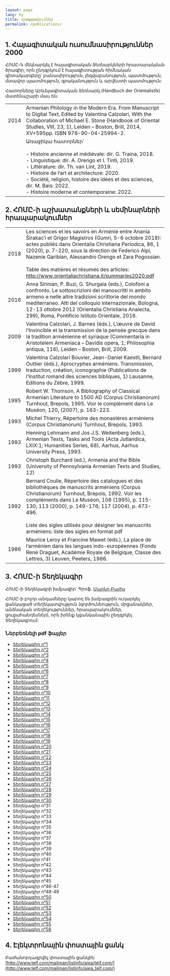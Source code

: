 ```yaml
---
layout: page
lang: hy
title: Հրապարակումներ
permalink: /publications/
---
```


## 1. Հայագիտական ուսումնասիրություններ 2000

ՀՈՄԸ-ն մեկնարկել է հայագիտական ձեռնարկների հրատարակման ծրագիր, որն ընդգրկում է հայագիտության հիմնական գիտակարգերը՝ բանասիրություն, լեզվաբանություն, պատմություն, մտավոր պատմություն, գրականություն և արվեստի պատմություն:

Հատորները Արևելագիտական ձեռնարկ (Handbuch der Orientalistik) մատենաշարի մաս են:

| | |
|-|-|
| 2014 | Armenian Philology in the Modern Era. From Manuscript to Digital Text, Edited by Valentina Calzolari, With the Collaboration of Michael E. Stone (Handbook of Oriental Studies, VIII, 23, 1), Leiden – Boston, Brill, 2014, XV+595pp. ISBN 978-90-04-25994-2.                                                                                                   |
|      | Առաջիկա հատորներ՝ <br> <br>- Histoire ancienne et médiévale: dir. G. Traina, 2018.<br>- Linguistique: dir. A. Orengo et I. Tinti, 2019.<br>- Littérature: dir. Th. van Lint, 2019.<br>- Histoire de l’art et architecture: 2020.<br>- Société, religion, histoire des idées et des sciences, dir. M. Bais: 2022.<br>- Histoire moderne et contemporaine: 2022.  |


## 2. ՀՈՄԸ-ի աշխատանքների և սեմինարների հրապարակումներ

| | |
|------|-------------|
| 2018 | Les sciences et les savoirs en Arménie entre Anania Širakac‘i et Grigor Magistros (Gumri, 5-6 octobre 2018): actes publiés dans Orientalia Christiana Periodica, 86, 1 (2020), p. 7-220, sous la direction de Federico Alpi, Nazenie Garibian, Alessandro Orengo et Zara Pogossian.<br> <br>Table des matières et résumés des articles: http://www.orientaliachristiana.it/summaries2020.pdf  |
| 2016 | Anna Sirinian, P. Buzi, G. Shurgaia (eds.), Colofoni a  confronto. Le sottoscrizioni dei manoscritti in ambito armeno e nelle  altre tradizioni scrittorie del mondo mediterraneo. Atti del colloquio internazionale, Bologna, 12-13 ottobre 2012 (Orientalia Christiana Analecta, 299), Roma, Pontificio Istituto Orientale, 2016.                                                           |
| 2009 | Valentina Calzolari, J. Barnes (éds.), L’œuvre de David l’Invincible et la transmission de la pensée grecque dans la tradition arménienne et syriaque (Commentaria in Aristotelem Armeniaca – Davidis opera, 1; Philosophia antiqua, 116), Leiden – Boston, Brill, 2009.                                                                                                                      |
| 1999 | Valentina Calzolari Bouvier, Jean-Daniel Kaestli, Bernard Outtier (éds.), Aprocryphes arméniens. Transmission, traduction, création, iconographie (Publications de l’Institut romand des sciences bibliques, 1) Lausanne, Editions du Zèbre, 1999.                                                                                                                                            |
| 1995 | Robert W. Thomson, A Bibliography of Classical Armenian Literature to 1500 AD (Corpus Christianorum) Turnhout, Brepols, 1995. Voir le complément dans Le Muséon, 120, (2007), p. 163-223.                                                                                                                                                                                                     |
| 1993 | Michel Thierry, Répertoire des monastères arméniens (Corpus Christianorum) Turnhout, Brepols, 1993.                                                                                                                                                                                                                                                                                           |
| 1993 | Henning Lehmann and Jos J.S. Weitenberg (eds.), Armenian Texts, Tasks and Tools (Acta Jutlandica, LXIX:1; Humanities Series, 68), Aarhus, Aarhus University Press, 1993.                                                                                                                                                                                                                      |
| 1993 | Christoph Burchard (ed.), Armenia and the Bible (University of Pennsylvania Armenian Texts and Studies, 12)                                                                                                                                                                                                                                                                                   |
| 1992 | Bernard Coulie, Répertoire des catalogues et des bibliothèques de manuscrits arméniens (Corpus Christianorum) Turnhout, Brepols, 1992. Voir les compléments dans Le Muséon, 108 (1995), p. 115-130; 113 (2000), p. 149-176; 117 (2004), p. 473-496.<br> <br>Liste des sigles utilisés pour désigner les manuscrits arméniens: liste des sigles en format pdf                                  |
| 1986 | Maurice Leroy et Francine Mawet (éds.), La place de l’arménien dans les langues indo-européennes (Fonds René Draguet, Académie Royale de Belgique, Classe des Lettres, 3) Leuven, Peeters, 1986.                                                                                                                                                                                              |

## 3. ՀՈՄԸ-ի Տեղեկագիր

ՀՈՄԸ-ի Տեղեկագրի խմբագիր՝ Պրոֆ. [Մարկո Բայիս](marbais@hotmail.com)

ՀՈՄԸ-ի բոլոր անդամները կարող են խմբագրին ուղարկել ցանկացած տեղեկատվություն (գործունեություն, մրցանակներ, անձնական տեղեկություններ, հրապարակումներ, ցուցահանդեսներ), որն իրենք կցանկանային ընդգրկել Տեղեկագրում:

### Ներբեռնելի pdf ֆայլեր

- [Տեղեկագիր n°1](public/newsletter/aiea_newsletter_01.pdf)
- [Տեղեկագիր n°2](public/newsletter/aiea_newsletter_02.pdf)
- [Տեղեկագիր n°3](public/newsletter/aiea_newsletter_03.pdf)
- [Տեղեկագիր n°4](public/newsletter/aiea_newsletter_04.pdf)
- [Տեղեկագիր n°5](public/newsletter/aiea_newsletter_05.pdf)
- [Տեղեկագիր n°6](public/newsletter/aiea_newsletter_06.pdf)
- [Տեղեկագիր n°7](public/newsletter/aiea_newsletter_07.pdf)
- [Տեղեկագիր n°8](public/newsletter/aiea_newsletter_08.pdf)
- [Տեղեկագիր n°9](public/newsletter/aiea_newsletter_09.pdf)
- [Տեղեկագիր n°10](public/newsletter/aiea_newsletter_10.pdf)
- [Տեղեկագիր n°11](public/newsletter/aiea_newsletter_11.pdf)
- [Տեղեկագիր n°12](public/newsletter/aiea_newsletter_12.pdf)
- [Տեղեկագիր n°13](public/newsletter/aiea_newsletter_13.pdf)
- [Տեղեկագիր n°14](public/newsletter/aiea_newsletter_14.pdf)
- [Տեղեկագիր n°15](public/newsletter/aiea_newsletter_15.pdf)
- [Տեղեկագիր n°16](public/newsletter/aiea_newsletter_16.pdf)
- [Տեղեկագիր n°17](public/newsletter/aiea_newsletter_17.pdf)
- [Տեղեկագիր n°18](public/newsletter/aiea_newsletter_18.pdf)
- [Տեղեկագիր n°19](public/newsletter/aiea_newsletter_19.pdf)
- [Տեղեկագիր n°20](public/newsletter/aiea_newsletter_20.pdf)
- [Տեղեկագիր n°21](public/newsletter/aiea_newsletter_21.pdf)
- [Տեղեկագիր n°22](public/newsletter/aiea_newsletter_22.pdf)
- [Տեղեկագիր n°23](public/newsletter/aiea_newsletter_23.pdf)
- [Տեղեկագիր n°24](public/newsletter/aiea_newsletter_24.pdf)
- [Տեղեկագիր n°25](public/newsletter/aiea_newsletter_25.pdf)
- [Տեղեկագիր n°26](public/newsletter/aiea_newsletter_26.pdf)
- [Տեղեկագիր n°27](public/newsletter/aiea_newsletter_27.pdf)
- [Տեղեկագիր n°28](public/newsletter/aiea_newsletter_28.pdf)
- [Տեղեկագիր n°29](public/newsletter/aiea_newsletter_29.pdf)
- [Տեղեկագիր n°30](public/newsletter/aiea_newsletter_30.pdf)
- Տեղեկագիր n°31
- Տեղեկագիր n°32
- Տեղեկագիր n°33
- Տեղեկագիր n°34
- Տեղեկագիր n°35
- Տեղեկագիր n°36
- Տեղեկագիր n°37
- Տեղեկագիր n°38
- Տեղեկագիր n°39
- Տեղեկագիր n°40
- Տեղեկագիր n°41
- Տեղեկագիր n°42
- Տեղեկագիր n°43
- Տեղեկագիր n°44
- Տեղեկագիր n°45
- Տեղեկագիր n°46-47
- Տեղեկագիր n°48-49
- [Տեղեկագիր n°50](public/newsletter/aiea_newsletter_50.pdf)
- [Տեղեկագիր n°51](public/newsletter/aiea_newsletter_51.pdf)
- [Տեղեկագիր n°52](public/newsletter/aiea_newsletter_52.pdf)
- [Տեղեկագիր n°53](public/newsletter/aiea_newsletter_53.pdf)
- [Տեղեկագիր n°54](public/newsletter/aiea_newsletter_54.pdf)
- [Տեղեկագիր n°55](public/newsletter/aiea_newsletter_55.pdf)
- [Տեղեկագիր n°56](public/newsletter/aiea_newsletter_56.pdf)

## 4. Էլեկտրոնային փոստային ցանկ
Բաժանորդագրվել փոստային ցանկին
[http://www.telf.com/mailman/listinfo/aiea/telf.com/](http://www.telf.com/mailman/listinfo/aiea_telf.com/)
